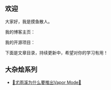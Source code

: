 ## 欢迎

大家好，我是摸鱼散人。

我的博客主页：

我的开源项目：

下面是文章目录，持续更新中，希望对你的学习有用！

## 大杂烩系列

- [ 🎉尤雨溪为什么要推出Vapor Mode🎉](https://juejin.cn/post/7238153003282513957)
